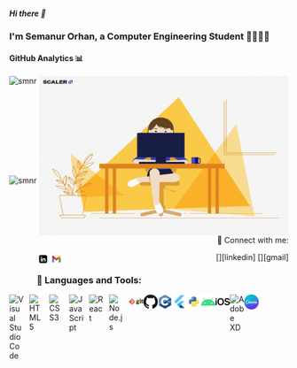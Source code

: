 ##### Hi there 👋
### I'm Semanur Orhan, a Computer Engineering Student 👩🏻‍💻✨


#### GitHub Analytics 📊
  <img align="right" alt="GIF" src="giphy (2).gif" width="450" height="288" />

  <img height="180em" align="left" src="https://github-readme-stats.vercel.app/api/top-langs?username=SemanurOrhan&show_icons=true&locale=en&layout=compact&langs_count=8&theme=transparent" alt="smnr"/>

<br />

<img height="180em" align="left" src="https://github-readme-stats.vercel.app/api?username=SemanurOrhan&show_icons=true&theme=transparent" alt="smnr"/>

<br /><br /><br /><br /><br /><br /><br /><br /><br /><br />

<p align="right" > 📩 Connect with me: </p>
<p align="right">
[<img align="left" alt="linkedin | LinkedIn" width="24px" src="linkedin.webp"/>][linkedin]
[<img align="left" height="24" width="24" src="gmail.webp" />][gmail]
</p>



### 🔗 Languages and Tools:

[<img align="left" alt="Visual Studio Code" width="26px" src="https://cdn.jsdelivr.net/gh/devicons/devicon/icons/vscode/vscode-original.svg" style="padding-right:10px;" />][vsCode]
[<img align="left" alt="HTML5" width="26px" src="https://cdn.jsdelivr.net/gh/devicons/devicon/icons/html5/html5-original.svg" style="padding-right:10px;" />][w3]
[<img align="left" alt="CSS3" width="26px" src="https://cdn.jsdelivr.net/gh/devicons/devicon/icons/css3/css3-original.svg" style="padding-right:10px;" />][w3]
[<img align="left" alt="JavaScript" width="26px" src="https://cdn.jsdelivr.net/gh/devicons/devicon/icons/javascript/javascript-original.svg" style="padding-right:10px;" />][w3]
[<img align="left" alt="React" width="26px" src="https://cdn.jsdelivr.net/gh/devicons/devicon/icons/react/react-original.svg" style="padding-right:10px;" />][react]
[<img align="left" alt="Node.js" width="26px" src="https://cdn.jsdelivr.net/gh/devicons/devicon/icons/nodejs/nodejs-original.svg" style="padding-right:10px;" />][node]

[<img align="left" alt="Git" width="26px" src="https://raw.githubusercontent.com/github/explore/80688e429a7d4ef2fca1e82350fe8e3517d3494d/topics/git/git.png" />][Git]
[<img align="left" alt="GitHub" width="26px" src="https://raw.githubusercontent.com/github/explore/78df643247d429f6cc873026c0622819ad797942/topics/github/github.png" />][github]
[<img align="left" alt="C++" width="26px" src="https://raw.githubusercontent.com/github/explore/cebd63002168a05a6a642f309227eefeccd92950/topics/cpp/cpp.png"/>][C++]
[<img align="left" alt="Flutter" width="26px" src="https://raw.githubusercontent.com/github/explore/cebd63002168a05a6a642f309227eefeccd92950/topics/flutter/flutter.png" />][Flutter]
[<img align="left" alt="Python" width="26px" src="https://raw.githubusercontent.com/github/explore/cebd63002168a05a6a642f309227eefeccd92950/topics/python/python.png" />][Python]
[<img align="left" alt="Android" width="26px" src="https://raw.githubusercontent.com/github/explore/80688e429a7d4ef2fca1e82350fe8e3517d3494d/topics/android/android.png" />][Android]
[<img align="left" alt="Ios" width="26px" src="https://raw.githubusercontent.com/github/explore/cebd63002168a05a6a642f309227eefeccd92950/topics/ios/ios.png" />][IOS]
[<img align="left" alt="Adobe XD" width="26px" src="https://upload.wikimedia.org/wikipedia/commons/thumb/c/c2/Adobe_XD_CC_icon.svg/1200px-Adobe_XD_CC_icon.svg.png" />][Xd]
[<img align="left" alt="Canva" width="26px" src="canva.webp" />][Canva]





[linkedin]:https://www.linkedin.com/in/semanur-orhan-262372259/?originalSubdomain=tr
[gmail]: mailto:semanurorhan24@gmail.com

[w3]:https://www.w3schools.com/
[react]:https://react.dev/
[node]:https://nodejs.org/en

[Android]: https://www.android.com/
[Flutter]: https://flutter.dev/
[vsCode]: https://code.visualstudio.com/
[Git]: https://git-scm.com/
[github]: https://github.com/SemanurOrhan
[Python]: https://www.python.org/
[IOS]: https://www.apple.com/ios/ios-14/
[Xd]: https://www.adobe.com/products/xd.html
[Canva]: https://www.canva.com/tr_tr/
[C++]: https://isocpp.org/

